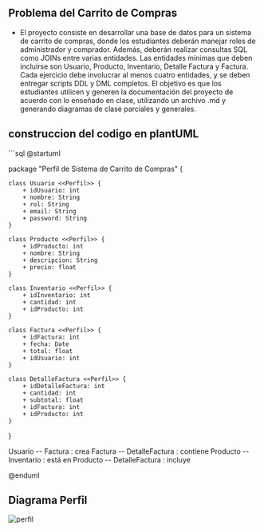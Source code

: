 ## Problema del Carrito de Compras

- El proyecto consiste en desarrollar una base de datos para un sistema de carrito de compras, donde los
estudiantes deberán manejar roles de administrador y comprador. Además, deberán realizar consultas SQL
como JOINs entre varias entidades. Las entidades mínimas que deben incluirse son Usuario, Producto,
Inventario, Detalle Factura y Factura. Cada ejercicio debe involucrar al menos cuatro entidades, y se deben
entregar scripts DDL y DML completos. El objetivo es que los estudiantes utilicen y generen la
documentación del proyecto de acuerdo con lo enseñado en clase, utilizando un archivo .md y generando
diagramas de clase parciales y generales.


## construccion del codigo en plantUML

´´´sql
@startuml

package "Perfil de Sistema de Carrito de Compras" {
    
    class Usuario <<Perfil>> {
        + idUsuario: int
        + nombre: String
        + rol: String
        + email: String
        + password: String
    }

    class Producto <<Perfil>> {
        + idProducto: int
        + nombre: String
        + descripcion: String
        + precio: float
    }

    class Inventario <<Perfil>> {
        + idInventario: int
        + cantidad: int
        + idProducto: int
    }

    class Factura <<Perfil>> {
        + idFactura: int
        + fecha: Date
        + total: float
        + idUsuario: int
    }

    class DetalleFactura <<Perfil>> {
        + idDetalleFactura: int
        + cantidad: int
        + subtotal: float
        + idFactura: int
        + idProducto: int
    }
}

Usuario  --  Factura : crea
Factura  --  DetalleFactura : contiene
Producto  --  Inventario : está en
Producto  --  DetalleFactura : incluye

@enduml

## Diagrama Perfil

![perfil](https://github.com/user-attachments/assets/836fb2d4-0a37-4ba2-a3df-a68ea01e1892)
